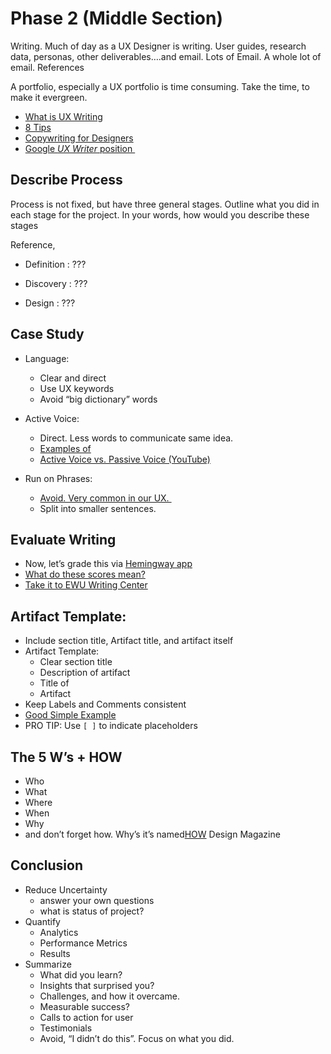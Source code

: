# Phase 2 (Middle Section)

Writing. Much of day as a UX Designer is writing. User guides, research data, personas, other deliverables….and email. Lots of Email. A whole lot of email. References

A portfolio, especially a UX portfolio is time consuming. Take the time, to make it evergreen. 

* [What is UX Writing][1]
* [8 Tips][2]
* [Copywriting for Designers][3]
* [Google _UX Writer_ position ][4]

## Describe Process
Process is not fixed, but have three general stages. Outline what you did in each stage for the project. In your words, how would you describe these stages 

Reference, 

* Definition : ???
	 
* Discovery : ???

* Design : ???


## Case Study

* Language: 
	- Clear and direct
	- Use UX keywords
	- Avoid “big dictionary” words

* Active Voice: 
	- Direct. Less words to communicate same idea. 
	- [Examples of][5] 
	- [Active Voice vs. Passive Voice (YouTube)][6]

* Run on Phrases:
	- [Avoid. Very common in our UX. ][7]
	- Split into smaller sentences. 

## Evaluate Writing

* Now, let’s grade this via [Hemingway app][8]
* [What do these scores mean?][9]
* [Take it to EWU Writing Center][10]

## Artifact Template: 

* Include section title, Artifact title, and artifact itself
* Artifact Template:
	- Clear section title
	- Description of artifact
	- Title of
	- Artifact
* Keep Labels and Comments consistent
* [Good Simple Example][11]
* PRO TIP: Use `[ ]` to indicate placeholders

## The 5 W’s + HOW

* Who
* What 
* Where
* When
* Why
* and don’t forget how. Why’s it’s named[HOW][12] Design Magazine
	 
## Conclusion

* Reduce Uncertainty
	- answer your own questions
	- what is status of project? 
* Quantify
	- Analytics
	- Performance Metrics
	- Results
* Summarize
	- What did you learn?
	- Insights that surprised you?
	- Challenges, and how it overcame.
	- Measurable success? 
	- Calls to action for user
	- Testimonials
	- Avoid, “I didn’t do this”. Focus on what you did.
		    
		 	



[1]:	http://www.uxbooth.com/articles/what-is-ux-writing/
[2]:	https://uxdesign.cc/8-lessons-in-ux-writing-36f0e73e2971
[3]:	https://www.invisionapp.com/blog/10-ux-copywriting-tips-designers/
[4]:	https://design.google.com/jobs/ux-writer/
[5]:	http://www.yourdictionary.com/index.php/pdf/articles/192.activevspassivevoice.pdf
[6]:	https://www.youtube.com/watch?v=FHPQpgkNJb0
[7]:	http://academicguides.waldenu.edu/writingcenter/grammar/runonsentences
[8]:	http://www.hemingwayapp.com/
[9]:	http://www.hemingwayapp.com/help.html
[10]:	https://access.ewu.edu/writers-center
[11]:	http://kristian-tumangan.squarespace.com/array
[12]:	http://www.howdesign.com/